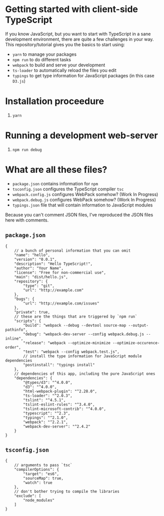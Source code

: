 # Getting started with client-side TypeScript

If you know JavaScript, but you want to start with TypeScript in a sane development environment, there are quite a few challenges in your way. This repository/tutorial gives you the basics to start using:

- `yarn` to manage your packages
- `npm run` to do different tasks
- `webpack` to build and serve your development
- `ts-loader` to automatically reload the files you edit
- `typings` to get type information for JavaScript packages (in this case `D3.js`)

# Installation proceedure

1. `yarn` 

# Running a development web-server

1. `npm run debug`

# What are all these files?

- `package.json` contains information for `npm`
- `tsconfig.json` configures the TypeScript compiler `tsc`
- `webpack.config.js` configures WebPack somehow? (Work In Progress)
- `webpack.debug.js` configures WebPack somehow? (Work In Progress)
- `typings.json` file that will contain information to JavaScript modules

Because you can't comment JSON files, I've reproduced the JSON files here with comments.

## `package.json`


    {
        // a bunch of personal information that you can omit
        "name": "hello",
        "version": "0.0.1",
        "description": "Hello TypeScript!",
        "author": "Your Name",
        "license": "Free for non-commercial use",
        "main": "dist/hello.js",
        "repository": {
            "type": "git",
            "url": "http://example.com"
        },
        "bugs": {
            "url": "http://example.com/issues"
        },
        "private": true,
        // these are the things that are triggered by `npm run`
        "scripts": {
            "build": "webpack --debug --devtool source-map --output-pathinfo",
            "debug": "webpack-dev-server --config webpack.debug.js --inline",
            "release": "webpack --optimize-minimize --optimize-occurence-order",
            "test": "webpack --config webpack.test.js",
            // install the type information for JavaScript module dependencies
            "postinstall": "typings install"
        },
        // dependencies of this app, including the pure JavaScript ones
        "dependencies": {
            "@types/d3": "^4.0.0",
            "d3": "^4.0.0",
            "html-webpack-plugin": "^2.28.0",
            "ts-loader": "^2.0.3",
            "tslint": "^4.5.1",
            "tslint-eslint-rules": "^3.4.0",
            "tslint-microsoft-contrib": "^4.0.0",
            "typescript": "^2.3",
            "typings": "^2.1.0",
            "webpack": "^2.2.1",
            "webpack-dev-server": "^2.4.2"
        }
    }

## `tsconfig.json`

    {
        // arguments to pass `tsc`
        "compilerOptions": {
            "target": "es6",
            "sourceMap": true,
            "watch": true
        },
        // don't bother trying to compile the libraries
        "exclude": [
            "node_modules"
        ]
    }
